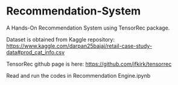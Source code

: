 # Recommendation-System

A Hands-On Recommendation System using TensorRec package.

Dataset is obtained from Kaggle repository: https://www.kaggle.com/darpan25bajaj/retail-case-study-data#prod_cat_info.csv

TensorRec github page is here: https://github.com/jfkirk/tensorrec

Read and run the codes in Recommendation Engine.ipynb
